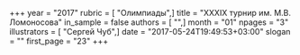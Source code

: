 +++
year = "2017"
rubric = [ "Олимпиады",]
title = "XXXIX турнир им. М.В. Ломоносова"
in_sample = false
authors = [ "",]
month = "01"
npages = "3"
illustrators = [ "Сергей Чуб",]
date = "2017-05-24T19:49:53+03:00"
slogan = ""
first_page = "23"
+++
